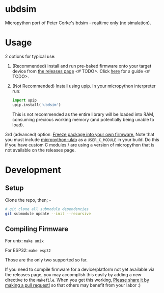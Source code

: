 # ubdsim

Micropython port of Peter Corke's bdsim - realtime only (no simulation).

# Usage

2 options for typical use:

1. (Recommended) Install and run pre-baked firmware onto your target device from [the releases page](https://github.com/CallumJHays/ubdsim/releases) <# TODO>. Click [here](https://github.com/CallumJHays/ubdsim/wiki/install-guide) for a guide <# TODO>.
2. (Not Recommended) Install using upip. In your micropython interpreter run:

   ```python
   import upip
   upip.install('ubdsim')
   ```

   This is not recommended as the entire library will be loaded into RAM, consuming precious working memory (and potentially being unable to load).

3rd (advanced) option: [Freeze package into your own firmware.](https://docs.micropython.org/en/latest/reference/packages.html#cross-installing-packages-with-freezing) Note that you must include [micropython-ulab](https://github.com/v923z/micropython-ulab) as a `USER_C_MODULE` in your build. Do this if you have custom C modules / are using a version of micropython that is not available on the releases page.

# Development

## Setup

Clone the repo, then; -

```bash
# git clone all submodule dependencies
git submodule update --init --recursive
```

## Compiling Firmware

For unix: `make unix`

For ESP32: `make esp32`

Those are the only two supported so far.

If you need to compile firmware for a device/platform not yet available via the releases page, you may accomplish this easily by adding a new directive to the `Makefile`. When you get this working, [Please share it by making a pull request!](https://github.com/CallumJHays/ubdsim/pulls) so that others may benefit from your labor :)
